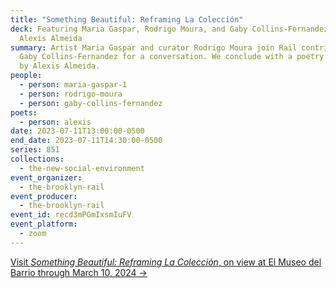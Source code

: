 ```yaml
---
title: "Something Beautiful: Reframing La Colección"
deck: Featuring Maria Gaspar, Rodrigo Moura, and Gaby Collins-Fernandez, with
  Alexis Almeida
summary: Artist Maria Gaspar and curator Rodrigo Moura join Rail contributor
  Gaby Collins-Fernandez for a conversation. We conclude with a poetry reading
  by Alexis Almeida.
people:
  - person: maria-gaspar-1
  - person: rodrigo-moura
  - person: gaby-collins-fernandez
poets:
  - person: alexis
date: 2023-07-11T13:00:00-0500
end_date: 2023-07-11T14:30:00-0500
series: 851
collections:
  - the-new-social-environment
event_organizer:
  - the-brooklyn-rail
event_producer:
  - the-brooklyn-rail
event_id: recd3mPGmIxsmIuFV
event_platform:
  - zoom
---
```

[V﻿isit *Something Beautiful: Reframing La Colección*, on view at El Museo del Barrio through March 10, 2024 →](https://www.elmuseo.org/exhibition/something-beautiful-reframing-la-coleccion/)